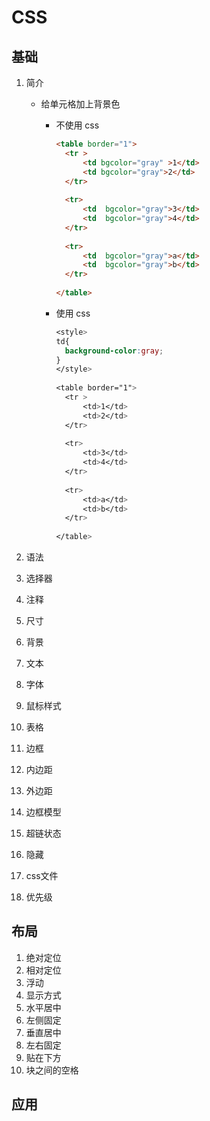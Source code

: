 # CSS

## 基础

1. 简介

   - 给单元格加上背景色

     - 不使用 css

       ```html
       <table border="1">
         <tr >
             <td bgcolor="gray" >1</td>
             <td bgcolor="gray">2</td>
         </tr>
         
         <tr>
             <td  bgcolor="gray">3</td>
             <td  bgcolor="gray">4</td>
         </tr>
         
         <tr>
             <td  bgcolor="gray">a</td>
             <td  bgcolor="gray">b</td>
         </tr>
         
       </table>
       ```

     - 使用 css

       ```css
       <style>
       td{
         background-color:gray;
       }
       </style>
        
       <table border="1">
         <tr >
             <td>1</td>
             <td>2</td>
         </tr>
         
         <tr>
             <td>3</td>
             <td>4</td>
         </tr>
         
         <tr>
             <td>a</td>
             <td>b</td>
         </tr>
         
       </table>
       ```

       

2. 语法

3. 选择器

4. 注释

5. 尺寸

6. 背景

7. 文本

8. 字体

9. 鼠标样式

10. 表格

11. 边框

12. 内边距

13. 外边距

14. 边框模型

15. 超链状态

16. 隐藏

17. css文件

18. 优先级

## 布局

1. 绝对定位
2. 相对定位
3. 浮动
4. 显示方式
5. 水平居中
6. 左侧固定
7. 垂直居中
8. 左右固定
9. 贴在下方
10. 块之间的空格

## 应用